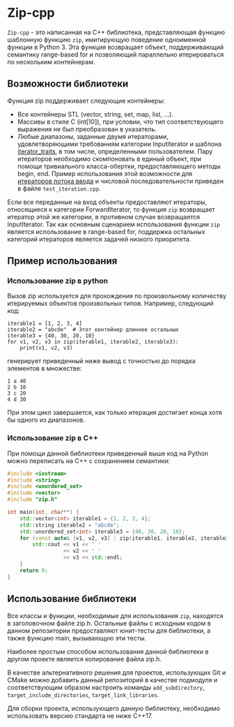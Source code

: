 # Zip-cpp

`Zip-cpp` - это написанная на C++ библиотека, представляющая функцию шаблонную функцию `zip`, имитирующую поведение одноименной функции в Python 3.
Эта функция возвращает объект, поддерживающий семантику range-based for и позволяющий параллельно итерироваться по нескольким контейнерам.

## Возможности библиотеки

Функция zip поддерживает следующие контейнеры:
* Все контейнеры STL (vector, string, set, map, list, ...).
* Массивы в стиле C (int[10]), при условии, что тип соответствующего выражения не был преобразован в указатель.
* Любые диапазоны, заданные двумя итераторами, удовлетворяющими требованиям категории InputIterator и шаблона [iterator_traits](https://en.cppreference.com/w/cpp/iterator/iterator_traits), в том числе, определенными пользователем.
  Пару итераторов необходимо скомпоновать в единый объект, при помощи тривиального класса-обертки, предоставляющего методы begin, end.
  Пример использования этой возможности для [итераторов потока ввода](https://en.cppreference.com/w/cpp/iterator/istream_iterator) и числовой последовательности приведен в файле `test_iteration.cpp`.

Если все переданные на вход объекты предоставляют итераторы, относящиеся к категории ForwardIterator, то функция `zip` возвращает итератор этой же категории, в противном случае возвращается InputIterator.
Так как основным сценарием использования функции `zip` является использование в range-based for, поддержка остальных категорий итераторов является задачей низкого приоритета.  

## Пример использования

### Использование zip в python

Вызов zip используется для прохождения по произвольному количеству итерируемых объектов произвольных типов.
Например, следующий код:
```python3
iterable1 = [1, 2, 3, 4]
iterable2 = "abcde"  # Этот контейнер длиннее остальных
iterable3 = {40, 30, 20, 10}
for v1, v2, v3 in zip(iterable1, iterable2, iterable3):
    print(v1, v2, v3)
```
генерирует приведенный ниже вывод с точностью до порядка элементов в множестве:
```
1 a 40
2 b 10
3 c 20
4 d 30
```

При этом цикл завершается, как только итерация достигает конца хотя бы одного из диапазонов.

### Использование zip в C++

При помощи данной библиотеки приведенный выше код на Python можно переписать на C++ с сохранением семантики:
```c++
#include <iostream>
#include <string>
#include <unordered_set>
#include <vector>
#include "zip.h"

int main(int, char**) {
    std::vector<int> iterable1 = {1, 2, 3, 4};
    std::string iterable2 = "abcde";
    std::unordered_set<int> iterable3 = {40, 30, 20, 10};
    for (const auto& [v1, v2, v3] : zip(iterable1, iterable2, iterable3)) {
        std::cout << v1 << ' '
                  << v2 << ' '
                  << v3 << std::endl;
    }
    return 0;
}
```

## Использование библиотеки

Все классы и функции, необходимые для использования `zip`, находятся в заголовочном файле zip.h.
Остальные файлы с исходным кодом в данном репозитории предоставляют юнит-тесты для библиотеки, а также функцию main, вызывающую эти тесты.

Наиболее простым способом использования данной библиотеки в другом проекте является копирование файла zip.h.

В качестве альтернативного решения для проектов, использующих Git и CMake можно добавить данный репозиторий в качестве подмодуля и соответствующим образом настроить команды `add_subdirectory`, `target_include_directories`, `target_link_libraries`.

Для сборки проекта, использующего данную библиотеку, необходимо использовать версию стандарта не ниже C++17.
